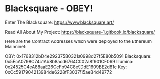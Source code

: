 # Blacksquare - OBEY!

Enter The Blacksquare: https://www.blacksquare.art/

Read All About My Project: https://blacksquare-1.gitbook.io/blacksquare/

Here are the Contract Addresses which were deployed to the Ethereum Mainninet:

OBY: 0x1768312bD4e292375B0321a0998d27f5E80b5091
Blacksquare: 0x5EcA0798C74c1Ab8b8acd6764CC02a8f901CF069
Illumina: 0x24525C4eA88aaE26CcFb94C8e9DdE1609BE2d81c
Key: 0xCc5917904213984de6228fF3037f15aeB4d49772
